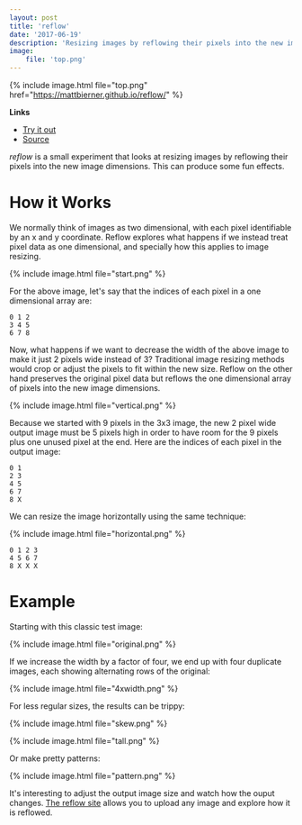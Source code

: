 ```yaml
---
layout: post
title: 'reflow'
date: '2017-06-19'
description: 'Resizing images by reflowing their pixels into the new image dimensions'
image:
    file: 'top.png'
---
```

 
{% include image.html file="top.png" href="https://mattbierner.github.io/reflow/" %}

**Links**

- [Try it out][site]
- [Source](https://github.com/mattbierner/reflow)

*reflow* is a small experiment that looks at resizing images by reflowing their pixels into the new image dimensions. This can produce some fun effects.


# How it Works
We normally think of images as two dimensional, with each pixel identifiable by an x and y coordinate. Reflow explores what happens if we instead treat pixel data as one dimensional, and specially how this applies to image resizing.

{% include image.html file="start.png" %}

For the above image, let's say that the indices of each pixel in a one dimensional array are:

```
0 1 2
3 4 5
6 7 8
```

Now, what happens if we want to decrease the width of the above image to make it just 2 pixels wide instead of 3? Traditional image resizing methods would crop or adjust the pixels to fit within the new size. Reflow on the other hand preserves the original pixel data but reflows the one dimensional array of pixels into the new image dimensions. 

{% include image.html file="vertical.png" %}

Because we started with 9 pixels in the 3x3 image, the new 2 pixel wide output image must be 5 pixels high in order to have room for the 9 pixels plus one unused pixel at the end. Here are the indices of each pixel in the output image:

```
0 1
2 3
4 5
6 7
8 X
```

We can resize the image horizontally using the same technique:

{% include image.html file="horizontal.png" %}

```
0 1 2 3
4 5 6 7
8 X X X
```


# Example
Starting with this classic test image:

{% include image.html file="original.png" %}

If we increase the width by a factor of four, we end up with four duplicate images, each showing alternating rows of the original:

{% include image.html file="4xwidth.png" %}

For less regular sizes, the results can be trippy:

{% include image.html file="skew.png" %}

{% include image.html file="tall.png" %}

Or make pretty patterns:

{% include image.html file="pattern.png" %}

It's interesting to adjust the output image size and watch how the ouput changes. [The reflow site][site] allows you to upload any image and explore how it is reflowed.


[site]: https://mattbierner.github.io/reflow/
